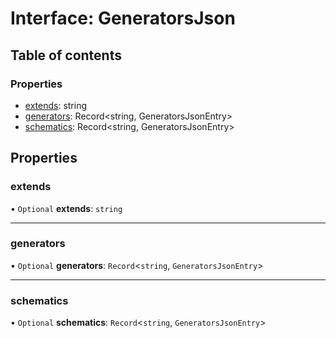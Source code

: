 # Interface: GeneratorsJson

## Table of contents

### Properties

- [extends](/reference/core-api/devkit/documents/GeneratorsJson#extends): string
- [generators](/reference/core-api/devkit/documents/GeneratorsJson#generators): Record<string, GeneratorsJsonEntry>
- [schematics](/reference/core-api/devkit/documents/GeneratorsJson#schematics): Record<string, GeneratorsJsonEntry>

## Properties

### extends

• `Optional` **extends**: `string`

---

### generators

• `Optional` **generators**: `Record`\<`string`, `GeneratorsJsonEntry`\>

---

### schematics

• `Optional` **schematics**: `Record`\<`string`, `GeneratorsJsonEntry`\>
